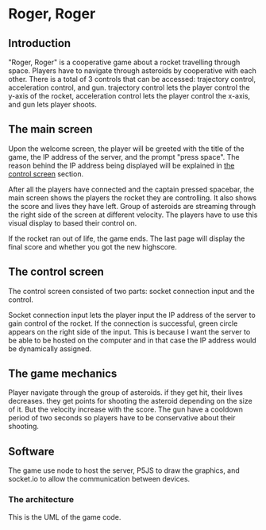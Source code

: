 # Roger, Roger

## Introduction

"Roger, Roger" is a cooperative game about a rocket travelling through space. Players have to navigate through asteroids by cooperative with each other. There is a total of 3 controls that can be accessed: trajectory control, acceleration control, and gun. trajectory control lets the player control the y-axis of the rocket, acceleration control lets the player control the x-axis, and gun lets player shoots.
<!-- pictures -->

## The main screen

Upon the welcome screen, the player will be greeted with the title of the game, the IP address of the server, and the prompt "press space". The reason behind the IP address being displayed will be explained in [the control screen](#the-control-screen) section.

After all the players have connected and the captain pressed spacebar, the main screen shows the players the rocket they are controlling. It also shows the score and lives they have left. Group of asteroids are streaming through the right side of the screen at different velocity. The players have to use this visual display to based their control on. 

If the rocket ran out of life, the game ends. The last page will display the final score and whether you got the new highscore.

## The control screen
The control screen consisted of two parts: socket connection input and the control.

Socket connection input lets the player input the IP address of the server to gain control of the rocket. If the connection is successful, green circle appears on the right side of the input. This is because I want the server to be able to be hosted on the computer and in that case the IP address would be dynamically assigned. 

<!-- pictures -->

## The game mechanics
Player navigate through the group of asteroids. if they get hit, their lives decreases. they get points for shooting the asteroid depending on the size of it. But the velocity increase with the score. The gun have a cooldown period of two seconds so players have to be conservative about their shooting. 

## Software
The game use node to host the server, P5JS to draw the graphics, and socket.io to allow the communication between devices.

### The architecture
This is the UML of the game code.